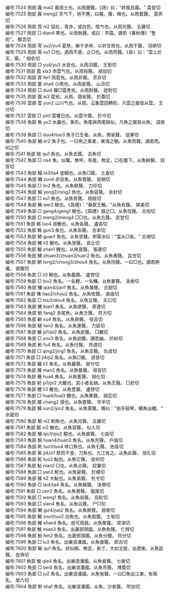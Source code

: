 <!-- { "loadSidebar": true } -->
编号:7524   雨部   霾   mai2   風雨土也。从雨貍聲。《詩》曰："終風且霾。"   莫皆切  
编号:7525   雨部   霿   meng2   天气下，地不應，曰霿。霿，晦也。从雨瞀聲。   莫弄切  
编号:7526   雨部   霓   ni2   屈虹，青赤，或白色，陰气也。从雨兒聲。   五雞切  
编号:7527   雨部   □   dian4   寒也。从雨執聲。或曰：早霜。讀若《春秋傳》"墊阨"。   都念切  
编号:7528   雨部   雩   yu2/yu4   夏祭，樂于赤帝，以祈甘雨也。从雨于聲。   羽俱切  
编号:7529   雨部   需   xu1   □也。遇雨不進，止□也。从雨而聲。《易》曰："雲上於天，需。"   相俞切  
编号:7530   雨部   □   yu4/yu3   水音也。从雨羽聲。   王矩切  
编号:7531   雨部   霞   xia3   赤雲气也。从雨叚聲。   胡加切  
编号:7532   雨部   霏   fei1   雨雲皃。从雨非聲。   芳非切  
编号:7533   雨部   霎   sha4   小雨也。从雨妾聲。   山洽切  
编号:7534   雨部   □   dui4   黮□雲黑皃。从雨對聲。   徒對切  
编号:7535   雨部   靄   ai3   雲皃。从雨，藹省聲。   於蓋切  
编号:7536   雲部   雲   yun2   山川气也。从雨，云象雲回轉形。凡雲之屬皆从雲。   王分切  
编号:7537   雲部   □   yin1   雲覆日也。从雲今聲。   於今切  
编号:7538   魚部   魚   yu2   水蟲也。象形。魚尾與燕尾相似。凡魚之屬皆从魚。   語居切  
编号:7539   魚部   □   duo4/tuo3   魚子已生者。从魚，憜省聲。   徒果切  
编号:7540   魚部   鮞   er2   魚子也。一曰魚之美者，東海之鮞。从魚而聲。讀若而。   如之切  
编号:7541   魚部   魼   qu1   魚也。从魚去聲。   去魚切  
编号:7542   魚部   □   na4   魚。似鼈，無甲，有尾，無足，口在腹下。从魚納聲。   奴荅切  
编号:7543   魚部   鰨   ta3/ta4   虛鰨也。从魚□聲。   土盍切  
编号:7544   魚部   鱒   zun4   赤目魚。从魚尊聲。   慈損切  
编号:7545   魚部   □   lin2   魚也。从魚猌聲。   力珍切  
编号:7546   魚部   鰫   yong2/rong2   魚也。从魚容聲。   余封切  
编号:7547   魚部   □   xu1   魚也。从魚胥聲。   相居切  
编号:7548   魚部   鮪   wei3   鮥也。《周禮》："春獻王鮪。"从魚有聲。   榮美切  
编号:7549   魚部   □   geng4/geng1   鯍也。《周禮》謂之□。从魚恆聲。   古恒切  
编号:7550   魚部   □   meng2/meng4   □□也。从魚巟聲。   武登切  
编号:7551   魚部   鮥   luo4   叔鮪也。从魚各聲。   盧各切  
编号:7552   魚部   鯀   gun3   魚也。从魚系聲。   古本切  
编号:7553   魚部   鰥   guan1   魚也。从魚眔聲。李陽冰曰："當从□省。"   古頑切  
编号:7554   魚部   鯉   li3   鱣也。从魚里聲。   良止切  
编号:7555   魚部   鱣   zhan1   鯉也。从魚亶聲。   張連切  
编号:7556   魚部   鱄   zhuan3/zhuan3/tuan2   魚也。从魚專聲。   旨兖切  
编号:7557   魚部   鮦   tong2/chong3/zhou4   魚名。从魚同聲。一曰□也。讀若絝襱。   直隴切  
编号:7558   魚部   □   li3   鮦也。从魚蠡聲。   盧啓切  
编号:7559   魚部   □   lou2   魚名。一名鯉，一名鰜。从魚婁聲。   洛侯切  
编号:7560   魚部   鰜   qian4/jian1   魚名。从魚兼聲。   古甜切  
编号:7561   魚部   鯈   tiao2/chou2   魚名。从魚攸聲。   直由切  
编号:7562   魚部   □   tou3/dou4   魚名。从魚豆聲。   天口切  
编号:7563   魚部   鯾   bian1   魚名。从魚便聲。   房連切  
编号:7564   魚部   魴   fang2   赤尾魚。从魚方聲。   符方切  
编号:7565   魚部   鱮   xu4   魚名。从魚與聲。   徐呂切  
编号:7566   魚部   鰱   lian2   魚名。从魚連聲。   力延切  
编号:7567   魚部   鮍   pi1/pi2   魚名。从魚皮聲。   □羈切  
编号:7568   魚部   □   you3   魚名。从魚幼聲。讀若幽。   於糾切  
编号:7569   魚部   鮒   fu4   魚名。从魚付聲。   符遇切  
编号:7570   魚部   □   qing2/jing1   魚名。从魚坙聲。   仇成切  
编号:7571   魚部   □   ji4/ji2   魚名。从魚□聲。   資昔切  
编号:7572   魚部   鱺   li2   魚名。从魚麗聲。   郎兮切  
编号:7573   魚部   鰻   man2   魚名。从魚曼聲。   母官切  
编号:7574   魚部   鳠   hua4   魚名。从魚蒦聲。   胡化切  
编号:7575   魚部   魾   pi1/pi2   大鳠也。其小者名鮡。从魚丕聲。   □悲切  
编号:7576   魚部   鱧   li3   鳠也。从魚豊聲。   盧啓切  
编号:7577   魚部   □   hua4/hua3   鱧也。从魚果聲。   胡瓦切  
编号:7578   魚部   鱨   chang2   揚也。从魚嘗聲。   市羊切  
编号:7579   魚部   鱏   xun2/yin2   魚名。从魚覃聲。傳曰："伯牙鼓琴，鱏魚出聽。"   余箴切  
编号:7580   魚部   鯢   ni2   剌魚也。从魚兒聲。   五雞切  
编号:7581   魚部   鰼   xi2   鰌也。从魚習聲。   似入切  
编号:7582   魚部   鰌   qiu1/qiu2   鰼也。从魚酋聲。   七由切  
编号:7583   魚部   鯇   huan4/huan3   魚名。从魚完聲。   戶版切  
编号:7584   魚部   魠   tuo1/tuo4   哆口魚也。从魚乇聲。   他各切  
编号:7585   魚部   鮆   ji4/zi1   飲而不食，刀魚也。九江有之。从魚此聲。   徂礼切  
编号:7586   魚部   鮀   tuo2   鮎也。从魚它聲。   徒何切  
编号:7587   魚部   鮎   nian2   □也。从魚占聲。   奴兼切  
编号:7588   魚部   □   yan3   鮀也。从魚妟聲。   於幰切  
编号:7589   魚部   鮷   ti2   大鮎也。从魚弟聲。   杜兮切  
编号:7590   魚部   □   lai4/ta4   魚名。从魚賴聲。   洛帶切  
编号:7591   魚部   □   cen2   魚名。从魚朁聲。   鉏箴切  
编号:7592   魚部   □   weng1   魚名。从魚翁聲。   烏紅切  
编号:7593   魚部   □   xian4   魚名。从魚臽聲。   尸□切  
编号:7594   魚部   鱖   gui4/jue2   魚名。从魚厥聲。   居衞切  
编号:7595   魚部   鯫   zou1/tuo2   白魚也。从魚取聲。   士垢切  
编号:7596   魚部   鱓   shan4   魚名。皮可爲鼓。从魚單聲。   常演切  
编号:7597   魚部   鮸   mian3   魚名。出薉邪頭國。从魚免聲。   亡辨切  
编号:7598   魚部   魵   fen2   魚名。出薉邪頭國。从魚分聲。   符分切  
编号:7599   魚部   □   lu3   魚名。出樂浪潘國。从魚虜聲。   郎古切  
编号:7600   魚部   鰸   qu1   魚名。狀似蝦，無足，長寸，大如叉股，出遼東。从魚區聲。   豈俱切  
编号:7601   魚部   鯜   qie4   魚名。出樂浪潘國。从魚妾聲。   七接切  
编号:7602   魚部   □   bei4   魚名。出樂浪潘國。从魚巿聲。   博蓋切  
编号:7603   魚部   □   ju2   魚名。出樂浪潘國。从魚匊聲。一曰□魚出江東，有兩乳。   居六切  
编号:7604   魚部   魦   sha1   魚名。出樂浪潘國。从魚，沙省聲。   所加切  
